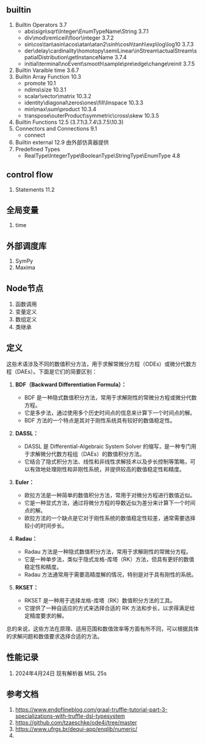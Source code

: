 ## builtin
1. Builtin Operators 3.7 
   - abs\sign\sqrt\Integer\EnumTypeName\String 3.7.1
   - div\mod\rem\ceil\floor\integer 3.7.2
   - sin\cos\tan\asin\acos\atan\atan2\sinh\cosh\tanh\exp\log\log10 3.7.3
   - der\delay\cardinality\homotopy\semiLinear\inStream\actualStream\spatialDistribution\getInstanceName 3.7.4
   - initial\terminal\noEvent\smooth\sample\pre\edge\change\reinit 3.7.5
2. Builtin Varaible time 3.6.7
3. Builtin Array Function 10.3
    - promote 10.1
    - ndims\size 10.3.1
    - scalar\vector\matrix 10.3.2
    - identity\diagonal\zeros\ones\fill\linspace 10.3.3
    - min\max\sum\product 10.3.4
    - transpose\outerProduct\symmetric\cross\skew 10.3.5
4. Builtin Functions 12.5 (3.7.1\3.7.4\3.7.5\10.3)
5. Connectors and Connections 9.1
    - connect
6. Builtin external 12.9 由外部仿真器提供
7. Predefined Types
    - RealType\IntegerType\BooleanType\StringType\EnumType 4.8

## control flow
1. Statements 11.2

## 全局变量
1. time

## 外部调度库
1. SymPy
2. Maxima

## Node节点
1. 函数调用
2. 变量定义
3. 数组定义
4. 类继承

## 定义
这些术语涉及不同的数值积分方法，用于求解常微分方程（ODEs）或微分代数方程（DAEs）。下面是它们的简要区别：

1. **BDF（Backward Differentiation Formula）：**
   - BDF 是一种隐式数值积分方法，常用于求解刚性的常微分方程或微分代数方程。
   - 它是多步法，通过使用多个历史时间点的信息来计算下一个时间点的解。
   - BDF 方法的一个特点是其对于刚性系统具有较好的数值稳定性。

2. **DASSL：**
   - DASSL 是 Differential-Algebraic System Solver 的缩写，是一种专门用于求解微分代数方程组（DAEs）的数值积分方法。
   - 它结合了隐式积分方法、线性和非线性求解技术以及步长控制等策略，可以有效地处理刚性和非刚性系统，并提供较高的数值稳定性和精度。

3. **Euler：**
   - 欧拉方法是一种简单的数值积分方法，常用于对微分方程进行数值近似。
   - 它是一种显式方法，通过将微分方程的导数近似为差分来计算下一个时间点的解。
   - 欧拉方法的一个缺点是它对于刚性系统的数值稳定性较差，通常需要选择较小的时间步长。

4. **Radau：**
   - Radau 方法是一种隐式数值积分方法，常用于求解刚性的常微分方程。
   - 它是一种单步法，类似于隐式龙格-库塔（RK）方法，但具有更好的数值稳定性和精度。
   - Radau 方法通常用于需要高精度解的情况，特别是对于具有刚性的系统。

5. **RKSET：**
   - RKSET 是一种用于选择龙格-库塔（RK）数值积分方法的工具。
   - 它提供了一种自适应的方式来选择合适的 RK 方法和步长，以求得满足给定精度要求的解。

总的来说，这些方法在原理、适用范围和数值效率等方面有所不同，可以根据具体的求解问题和数值要求选择合适的方法。

## 性能记录
1. 2024年4月24日 现有解析器 MSL 25s
## 参考文档
1. https://www.endoflineblog.com/graal-truffle-tutorial-part-3-specializations-with-truffle-dsl-typesystem
2. https://github.com/tzaeschke/ode4j/tree/master
3. https://www.ufrgs.br/dequi-app/enqlib/numeric/
4. 